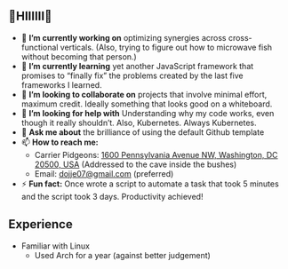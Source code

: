 ## 👋HIIIIII👋

<!--
**dojje/dojje** is a ✨ _special_ ✨ repository because its `README.md` (this file) appears on your GitHub profile.

Here are some ideas to get you started:
-->

- 🔭 **I’m currently working on** optimizing synergies across cross-functional verticals. (Also, trying to figure out how to microwave fish without becoming that person.)
- 🌱 **I’m currently learning** yet another JavaScript framework that promises to “finally fix” the problems created by the last five frameworks I learned.
- 👯 **I’m looking to collaborate on** projects that involve minimal effort, maximum credit. Ideally something that looks good on a whiteboard.
- 🤔 **I’m looking for help with** Understanding why my code works, even though it really shouldn’t. Also, Kubernetes. Always Kubernetes.
- 💬 **Ask me about** the brilliance of using the default Github template
- 📫 **How to reach me:**
    - Carrier Pidgeons: [1600 Pennsylvania Avenue NW, Washington, DC 20500, USA](https://www.google.se/maps/place/38%C2%B053'50.5%22N+77%C2%B002'09.1%22W/@38.8973561,-77.0384259,877m/data=!3m2!1e3!4b1!4m4!3m3!8m2!3d38.897352!4d-77.035851?entry=ttu&g_ep=EgoyMDI1MDUxMy4xIKXMDSoASAFQAw%3D%3D) (Addressed to the cave inside the bushes)
    - Email: dojje07@gmail.com (preferred)
- ⚡ **Fun fact:** Once wrote a script to automate a task that took 5 minutes and the script took 3 days. Productivity achieved!

## Experience
- Familiar with Linux
    - Used Arch for a year (against better judgement)


